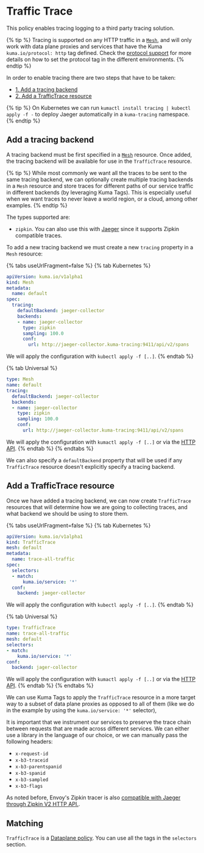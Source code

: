 ---
---
# Traffic Trace

This policy enables tracing logging to a third party tracing solution. 

{% tip %}
Tracing is supported on any HTTP traffic in a [`Mesh`](../mesh), and will only work with data plane proxies and services that have the Kuma `kuma.io/protocol: http` tag defined.
Check the [protocol support](./protocol-support-in-kuma/) for more details on how to set the protocol tag in the different environments.
{% endtip %}

In order to enable tracing there are two steps that have to be taken:

* [1. Add a tracing backend](#add-a-tracing-backend)
* [2. Add a TrafficTrace resource](#add-a-traffictrace-resource)

{% tip %}
On Kubernetes we can run `kumactl install tracing | kubectl apply -f -` to deploy Jaeger automatically in a `kuma-tracing` namespace.
{% endtip %}

## Add a tracing backend

A tracing backend must be first specified in a [`Mesh`](../mesh) resource. Once added, the tracing backend will be available for use in the `TrafficTrace` resource.

{% tip %}
While most commonly we want all the traces to be sent to the same tracing backend, we can optionally create multiple tracing backends in a `Mesh` resource and store traces for different paths of our service traffic in different backends (by leveraging Kuma Tags). This is especially useful when we want traces to never leave a world region, or a cloud, among other examples.
{% endtip %}

The types supported are:

* `zipkin`. You can also use this with [Jaeger](https://www.jaegertracing.io/) since it supports Zipkin compatible traces.

To add a new tracing backend we must create a new `tracing` property in a `Mesh` resource:

{% tabs useUrlFragment=false %}
{% tab Kubernetes %}
```yaml
apiVersion: kuma.io/v1alpha1
kind: Mesh
metadata:
  name: default
spec:
  tracing:
    defaultBackend: jaeger-collector
    backends:
    - name: jaeger-collector
      type: zipkin
      sampling: 100.0
      conf:
        url: http://jaeger-collector.kuma-tracing:9411/api/v2/spans
```

We will apply the configuration with `kubectl apply -f [..]`.
{% endtab %}

{% tab Universal %}
```yaml
type: Mesh
name: default
tracing:
  defaultBackend: jaeger-collector
  backends:
  - name: jaeger-collector
    type: zipkin
    sampling: 100.0
    conf:
      url: http://jaeger-collector.kuma-tracing:9411/api/v2/spans
```

We will apply the configuration with `kumactl apply -f [..]` or via the [HTTP API](/docs/1.1.6/documentation/http-api).
{% endtab %}
{% endtabs %}

We can also specify a `defaultBackend` property that will be used if any `TrafficTrace` resource doesn't explicitly specify a tracing backend.

## Add a TrafficTrace resource

Once we have added a tracing backend, we can now create `TrafficTrace` resources that will determine how we are going to collecting traces, and what backend we should be using to store them.

{% tabs useUrlFragment=false %}
{% tab Kubernetes %}
```yaml
apiVersion: kuma.io/v1alpha1
kind: TrafficTrace
mesh: default
metadata:
  name: trace-all-traffic
spec:
  selectors:
  - match:
      kuma.io/service: '*'
  conf:
    backend: jaeger-collector
```

We will apply the configuration with `kubectl apply -f [..]`.
{% endtab %}

{% tab Universal %}
```yaml
type: TrafficTrace
name: trace-all-traffic
mesh: default
selectors:
- match:
    kuma.io/service: '*'
conf:
  backend: jager-collector
```

We will apply the configuration with `kumactl apply -f [..]` or via the [HTTP API](/docs/1.1.6/documentation/http-api).
{% endtab %}
{% endtabs %}

We can use Kuma Tags to apply the `TrafficTrace` resource in a more target way to a subset of data plane proxies as opposed to all of them (like we do in the example by using the `kuma.io/service: '*'` selector),

It is important that we instrument our services to preserve the trace chain between requests that are made across different services. We can either use a library in the language of our choice, or we can manually pass the following headers:

* `x-request-id`
* `x-b3-traceid`
* `x-b3-parentspanid`
* `x-b3-spanid`
* `x-b3-sampled`
* `x-b3-flags`

As noted before, Envoy's Zipkin tracer is also [compatible with Jaeger through Zipkin V2 HTTP API.](https://www.jaegertracing.io/docs/1.13/features/#backwards-compatibility-with-zipkin).

## Matching

`TrafficTrace` is a [Dataplane policy](how-kuma-chooses-the-right-policy-to-apply.md#dataplane-policy). You can use all the tags in the `selectors` section.
